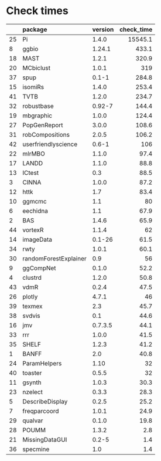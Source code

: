 # Check times

|   |package               |version | check_time|
|:--|:---------------------|:-------|----------:|
|25 |Pi                    |1.4.0   |    15545.1|
|8  |ggbio                 |1.24.1  |      433.1|
|18 |MAST                  |1.2.1   |      320.9|
|20 |MCbiclust             |1.0.1   |        319|
|37 |spup                  |0.1-1   |      284.8|
|15 |isomiRs               |1.4.0   |      253.4|
|41 |TVTB                  |1.2.0   |      234.7|
|32 |robustbase            |0.92-7  |      144.4|
|19 |mbgraphic             |1.0.0   |      124.4|
|27 |PopGenReport          |3.0.0   |      108.6|
|31 |robCompositions       |2.0.5   |      106.2|
|42 |userfriendlyscience   |0.6-1   |        106|
|22 |mlrMBO                |1.1.0   |       97.4|
|17 |LANDD                 |1.1.0   |       88.8|
|13 |ICtest                |0.3     |       88.5|
|3  |CINNA                 |1.0.0   |       87.2|
|12 |httk                  |1.7     |       83.4|
|10 |ggmcmc                |1.1     |         80|
|6  |eechidna              |1.1     |       67.9|
|2  |BAS                   |1.4.6   |       65.9|
|44 |vortexR               |1.1.4   |         62|
|14 |imageData             |0.1-26  |       61.5|
|34 |rwty                  |1.0.1   |       60.1|
|30 |randomForestExplainer |0.9     |         56|
|9  |ggCompNet             |0.1.0   |       52.2|
|4  |clustrd               |1.2.0   |       50.8|
|43 |vdmR                  |0.2.4   |       47.5|
|26 |plotly                |4.7.1   |         46|
|39 |texmex                |2.3     |       45.7|
|38 |svdvis                |0.1     |       44.6|
|16 |jmv                   |0.7.3.5 |       44.1|
|33 |rrr                   |1.0.0   |       41.5|
|35 |SHELF                 |1.2.3   |       41.2|
|1  |BANFF                 |2.0     |       40.8|
|24 |ParamHelpers          |1.10    |         32|
|40 |toaster               |0.5.5   |         32|
|11 |gsynth                |1.0.3   |       30.3|
|23 |nzelect               |0.3.3   |       28.3|
|5  |DescribeDisplay       |0.2.5   |       25.2|
|7  |freqparcoord          |1.0.1   |       24.9|
|29 |qualvar               |0.1.0   |       19.8|
|28 |POUMM                 |1.3.2   |        2.8|
|21 |MissingDataGUI        |0.2-5   |        1.4|
|36 |specmine              |1.0     |        1.4|



